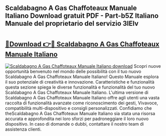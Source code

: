 ## Scaldabagno A Gas Chaffoteaux Manuale Italiano Download gratuit PDF - Part-b5Z Italiano Manuale del proprietario del servizio 3IElv

# <h2><a href="http://dffxna.blite.top/?on=Scaldabagno+A+Gas+Chaffoteaux+Manuale+Italiano">🔗Download 👉🔴 Scaldabagno A Gas Chaffoteaux Manuale Italiano</a></h2>

[![Scaldabagno A Gas Chaffoteaux Manuale Italiano download](https://i.imgur.com/lujVjoI.png)](http://dffxna.blite.top/?on=Scaldabagno+A+Gas+Chaffoteaux+Manuale+Italiano)
Scopri nuove opportunità benvenuto nel mondo delle possibilità con il tuo nuovo Scaldabagno A Gas Chaffoteaux Manuale Italiano! Questo Manuale esplora il suo potenziale di creatività e innovazione. Caratteristiche e funzionalità questa sezione spiega le diverse funzionalità e funzionalità del tuo nuovo Scaldabagno A Gas Chaffoteaux Manuale Italiano. L'ultima versione di Scaldabagno A Gas Chaffoteaux Manuale Italiano offre agli utenti una vasta raccolta di funzionalità avanzate come riconoscimento dei gesti, Vivavoce, compatibilità multi-dispositivo e consigli personalizzati. Confidiamo che theScaldabagno A Gas Chaffoteaux Manuale Italiano sia stata una risorsa accurata e approfondita nei loro sforzi per padroneggiare il loro nuovo dispositivo. In caso di domande o dubbi, contattare il nostro team di assistenza clienti.
